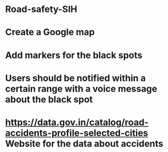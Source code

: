 # Road-safety-SIH
# Create a Google map
# Add markers for the black spots
# Users should be notified within a certain range with a voice message about the black spot 
# https://data.gov.in/catalog/road-accidents-profile-selected-cities Website for the data about accidents

